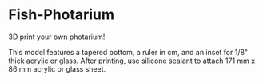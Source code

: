 # Fish-Photarium
3D print your own photarium!

This model features a tapered bottom, a ruler in cm, and an inset for 1/8" thick acrylic or glass. 
After printing, use silicone sealant to attach 171 mm x 86 mm acrylic or glass sheet.
